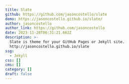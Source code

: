 ```yaml
---
title: Slate
github: https://github.com/jasoncostello/slate
demo: https://jasoncostello.github.io/slate/
author: jasoncostello
author_link: https://github.com/jasoncostello
date: 2023-11-28T06:31:21.662Z
description: >-
  Slate is theme for your GitHub Pages or Jekyll site.
  http://jasoncostello.github.io/slate
ssg:
  - Jekyll
css: []
cms: []
category: []
draft: false
---
```

